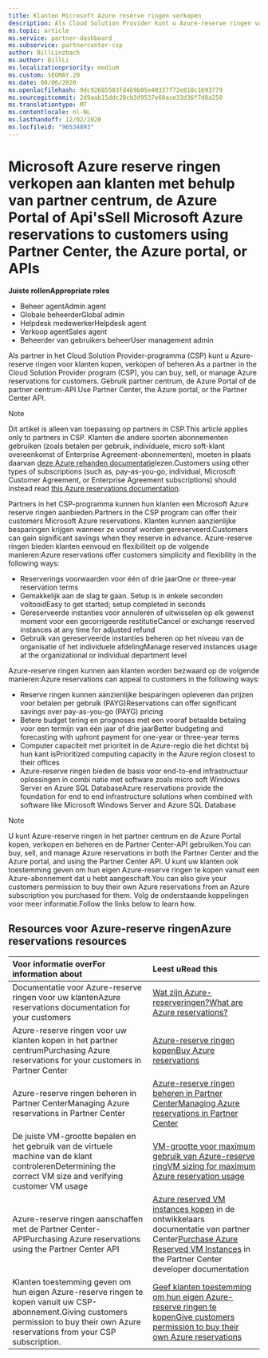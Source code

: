 ```yaml
---
title: Klanten Microsoft Azure reserve ringen verkopen
description: Als Cloud Solution Provider kunt u Azure-reserve ringen voor klanten kopen, verkopen of beheren. Gebruik partner centrum, de Azure Portal of de partner centrum-API.
ms.topic: article
ms.service: partner-dashboard
ms.subservice: partnercenter-csp
author: BillLinzbach
ms.author: BillLi
ms.localizationpriority: medium
ms.custom: SEOMAY.20
ms.date: 08/06/2020
ms.openlocfilehash: 9dc92685503fd4b9b05e40337f72e810c1693779
ms.sourcegitcommit: 2d9aab15ddc20cb3d9537e68ace33d36f7d8a250
ms.translationtype: MT
ms.contentlocale: nl-NL
ms.lasthandoff: 12/02/2020
ms.locfileid: "96534893"
---
```

# <a name="sell-microsoft-azure-reservations-to-customers-using-partner-center-the-azure-portal-or-apis"></a><span data-ttu-id="12576-104">Microsoft Azure reserve ringen verkopen aan klanten met behulp van partner centrum, de Azure Portal of Api's</span><span class="sxs-lookup"><span data-stu-id="12576-104">Sell Microsoft Azure reservations to customers using Partner Center, the Azure portal, or APIs</span></span>

<span data-ttu-id="12576-105">**Juiste rollen**</span><span class="sxs-lookup"><span data-stu-id="12576-105">**Appropriate roles**</span></span>

- <span data-ttu-id="12576-106">Beheer agent</span><span class="sxs-lookup"><span data-stu-id="12576-106">Admin agent</span></span>
- <span data-ttu-id="12576-107">Globale beheerder</span><span class="sxs-lookup"><span data-stu-id="12576-107">Global admin</span></span>
- <span data-ttu-id="12576-108">Helpdesk medewerker</span><span class="sxs-lookup"><span data-stu-id="12576-108">Helpdesk agent</span></span>
- <span data-ttu-id="12576-109">Verkoop agent</span><span class="sxs-lookup"><span data-stu-id="12576-109">Sales agent</span></span>
- <span data-ttu-id="12576-110">Beheerder van gebruikers beheer</span><span class="sxs-lookup"><span data-stu-id="12576-110">User management admin</span></span>

<span data-ttu-id="12576-111">Als partner in het Cloud Solution Provider-programma (CSP) kunt u Azure-reserve ringen voor klanten kopen, verkopen of beheren.</span><span class="sxs-lookup"><span data-stu-id="12576-111">As a partner in the Cloud Solution Provider program (CSP), you can buy, sell, or manage Azure reservations for customers.</span></span> <span data-ttu-id="12576-112">Gebruik partner centrum, de Azure Portal of de partner centrum-API.</span><span class="sxs-lookup"><span data-stu-id="12576-112">Use Partner Center, the Azure portal, or the Partner Center API.</span></span>

> [!NOTE]
> <span data-ttu-id="12576-113">Dit artikel is alleen van toepassing op partners in CSP.</span><span class="sxs-lookup"><span data-stu-id="12576-113">This article applies only to partners in CSP.</span></span> <span data-ttu-id="12576-114">Klanten die andere soorten abonnementen gebruiken (zoals betalen per gebruik, individuele, micro soft-klant overeenkomst of Enterprise Agreement-abonnementen), moeten in plaats daarvan [deze Azure rehanden documentatie](/azure/cost-management-billing/reservations)lezen.</span><span class="sxs-lookup"><span data-stu-id="12576-114">Customers using other types of subscriptions (such as, pay-as-you-go, individual, Microsoft Customer Agreement, or Enterprise Agreement subscriptions) should instead read [this Azure reservations documentation](/azure/cost-management-billing/reservations).</span></span>

<span data-ttu-id="12576-115">Partners in het CSP-programma kunnen hun klanten een Microsoft Azure reserve ringen aanbieden.</span><span class="sxs-lookup"><span data-stu-id="12576-115">Partners in the CSP program can offer their customers Microsoft Azure reservations.</span></span> <span data-ttu-id="12576-116">Klanten kunnen aanzienlijke besparingen krijgen wanneer ze vooraf worden gereserveerd.</span><span class="sxs-lookup"><span data-stu-id="12576-116">Customers can gain significant savings when they reserve in advance.</span></span> <span data-ttu-id="12576-117">Azure-reserve ringen bieden klanten eenvoud en flexibiliteit op de volgende manieren:</span><span class="sxs-lookup"><span data-stu-id="12576-117">Azure reservations offer customers simplicity and flexibility in the following ways:</span></span>

- <span data-ttu-id="12576-118">Reserverings voorwaarden voor één of drie jaar</span><span class="sxs-lookup"><span data-stu-id="12576-118">One or three-year reservation terms</span></span>
- <span data-ttu-id="12576-119">Gemakkelijk aan de slag te gaan. Setup is in enkele seconden voltooid</span><span class="sxs-lookup"><span data-stu-id="12576-119">Easy to get started; setup completed in seconds</span></span>
- <span data-ttu-id="12576-120">Gereserveerde instanties voor annuleren of uitwisselen op elk gewenst moment voor een gecorrigeerde restitutie</span><span class="sxs-lookup"><span data-stu-id="12576-120">Cancel or exchange reserved instances at any time for adjusted refund</span></span>
- <span data-ttu-id="12576-121">Gebruik van gereserveerde instanties beheren op het niveau van de organisatie of het individuele afdeling</span><span class="sxs-lookup"><span data-stu-id="12576-121">Manage reserved instances usage at the organizational or individual department level</span></span>

<span data-ttu-id="12576-122">Azure-reserve ringen kunnen aan klanten worden bezwaard op de volgende manieren:</span><span class="sxs-lookup"><span data-stu-id="12576-122">Azure reservations can appeal to customers in the following ways:</span></span>

- <span data-ttu-id="12576-123">Reserve ringen kunnen aanzienlijke besparingen opleveren dan prijzen voor betalen per gebruik (PAYG)</span><span class="sxs-lookup"><span data-stu-id="12576-123">Reservations can offer significant savings over pay-as-you-go (PAYG) pricing</span></span>
- <span data-ttu-id="12576-124">Betere budget tering en prognoses met een vooraf betaalde betaling voor een termijn van één jaar of drie jaar</span><span class="sxs-lookup"><span data-stu-id="12576-124">Better budgeting and forecasting with upfront payment for one-year or three-year terms</span></span>
- <span data-ttu-id="12576-125">Computer capaciteit met prioriteit in de Azure-regio die het dichtst bij hun kant is</span><span class="sxs-lookup"><span data-stu-id="12576-125">Prioritized computing capacity in the Azure region closest to their offices</span></span>
- <span data-ttu-id="12576-126">Azure-reserve ringen bieden de basis voor end-to-end infrastructuur oplossingen in combi natie met software zoals micro soft Windows Server en Azure SQL Database</span><span class="sxs-lookup"><span data-stu-id="12576-126">Azure reservations provide the foundation for end to end infrastructure solutions when combined with software like Microsoft Windows Server and Azure SQL Database</span></span>

>[!NOTE]
> <span data-ttu-id="12576-127">U kunt Azure-reserve ringen in het partner centrum en de Azure Portal kopen, verkopen en beheren en de Partner Center-API gebruiken.</span><span class="sxs-lookup"><span data-stu-id="12576-127">You can buy, sell, and manage Azure reservations in both the Partner Center and the Azure portal, and using the Partner Center API.</span></span> <span data-ttu-id="12576-128">U kunt uw klanten ook toestemming geven om hun eigen Azure-reserve ringen te kopen vanuit een Azure-abonnement dat u hebt aangeschaft.</span><span class="sxs-lookup"><span data-stu-id="12576-128">You can also give your customers permission to buy their own Azure reservations from an Azure subscription you purchased for them.</span></span> <span data-ttu-id="12576-129">Volg de onderstaande koppelingen voor meer informatie.</span><span class="sxs-lookup"><span data-stu-id="12576-129">Follow the links below to learn how.</span></span>

## <a name="azure-reservations-resources"></a><span data-ttu-id="12576-130">Resources voor Azure-reserve ringen</span><span class="sxs-lookup"><span data-stu-id="12576-130">Azure reservations resources</span></span>

|<span data-ttu-id="12576-131">**Voor informatie over**</span><span class="sxs-lookup"><span data-stu-id="12576-131">**For information about**</span></span>   |<span data-ttu-id="12576-132">**Leest u**</span><span class="sxs-lookup"><span data-stu-id="12576-132">**Read this**</span></span>    |
|:-----------------------------|:-----------------|
| <span data-ttu-id="12576-133">Documentatie voor Azure-reserve ringen voor uw klanten</span><span class="sxs-lookup"><span data-stu-id="12576-133">Azure reservations documentation for your customers</span></span> | [<span data-ttu-id="12576-134">Wat zijn Azure-reserveringen?</span><span class="sxs-lookup"><span data-stu-id="12576-134">What are Azure reservations?</span></span>](/azure/billing/billing-save-compute-costs-reservations)
|<span data-ttu-id="12576-135">Azure-reserve ringen voor uw klanten kopen in het partner centrum</span><span class="sxs-lookup"><span data-stu-id="12576-135">Purchasing Azure reservations for your customers in Partner Center</span></span>   |[<span data-ttu-id="12576-136">Azure-reserve ringen kopen</span><span class="sxs-lookup"><span data-stu-id="12576-136">Buy Azure reservations</span></span>](azure-reservations-buying.md)
|<span data-ttu-id="12576-137">Azure-reserve ringen beheren in Partner Center</span><span class="sxs-lookup"><span data-stu-id="12576-137">Managing Azure reservations in Partner Center</span></span> | [<span data-ttu-id="12576-138">Azure-reserve ringen beheren in Partner Center</span><span class="sxs-lookup"><span data-stu-id="12576-138">Managing Azure reservations in Partner Center</span></span>](azure-reservations-manage.md)
|<span data-ttu-id="12576-139">De juiste VM-grootte bepalen en het gebruik van de virtuele machine van de klant controleren</span><span class="sxs-lookup"><span data-stu-id="12576-139">Determining the correct VM size and verifying customer VM usage</span></span>   |[<span data-ttu-id="12576-140">VM-grootte voor maximum gebruik van Azure-reserve ring</span><span class="sxs-lookup"><span data-stu-id="12576-140">VM sizing for maximum Azure reservation usage</span></span>](azure-usage.md)   |
|<span data-ttu-id="12576-141">Azure-reserve ringen aanschaffen met de Partner Center-API</span><span class="sxs-lookup"><span data-stu-id="12576-141">Purchasing Azure reservations using the Partner Center API</span></span> | <span data-ttu-id="12576-142">[Azure reserved VM instances kopen](/partner-center/develop/purchase-azure-reservations) in de ontwikkelaars documentatie van partner Center</span><span class="sxs-lookup"><span data-stu-id="12576-142">[Purchase Azure Reserved VM Instances](/partner-center/develop/purchase-azure-reservations) in the Partner Center developer documentation</span></span>   |
|<span data-ttu-id="12576-143">Klanten toestemming geven om hun eigen Azure-reserve ringen te kopen vanuit uw CSP-abonnement.</span><span class="sxs-lookup"><span data-stu-id="12576-143">Giving customers permission to buy their own Azure reservations from your CSP subscription.</span></span> | [<span data-ttu-id="12576-144">Geef klanten toestemming om hun eigen Azure-reserve ringen te kopen</span><span class="sxs-lookup"><span data-stu-id="12576-144">Give customers permission to buy their own Azure reservations</span></span>](give-customers-permission.md)   |